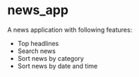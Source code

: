 # news_app

A news application with following features:
- Top headlines
- Search news
- Sort news by category
- Sort news by date and time
